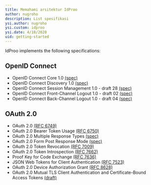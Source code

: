 ```yaml
---
title: Memahami arsitektur IdProo 
author: nugroho
description: List spesifikasi
ysi.author: nugroho
ysi.custom: idproo
ysi.date: 4/18/2020
uid: getting-started
---
```

IdProo implements the following specifications:

## OpenID Connect
* OpenID Connect Core 1.0 [(spec)](http://openid.net/specs/openid-connect-core-1_0.html)
* OpenID Connect Discovery 1.0 [(spec)](http://openid.net/specs/openid-connect-discovery-1_0.html)
* OpenID Connect Session Management 1.0 - draft 28 [(spec)](http://openid.net/specs/openid-connect-session-1_0.html)
* OpenID Connect Front-Channel Logout 1.0 - draft 02 [(spec)](https://openid.net/specs/openid-connect-frontchannel-1_0.html)
* OpenID Connect Back-Channel Logout 1.0 - draft 04 [(spec)](https://openid.net/specs/openid-connect-backchannel-1_0.html)

## OAuth 2.0
* OAuth 2.0 [(RFC 6749)](http://tools.ietf.org/html/rfc6749)
* OAuth 2.0 Bearer Token Usage [(RFC 6750)](http://tools.ietf.org/html/rfc6750)
* OAuth 2.0 Multiple Response Types [(spec)](http://openid.net/specs/oauth-v2-form-post-response-mode-1_0.html)
* OAuth 2.0 Form Post Response Mode [(spec)](http://openid.net/specs/oauth-v2-form-post-response-mode-1_0.html)
* OAuth 2.0 Token Revocation [(RFC 7009)](https://tools.ietf.org/html/rfc7009)
* OAuth 2.0 Token Introspection [(RFC 7662)](https://tools.ietf.org/html/rfc7662)
* Proof Key for Code Exchange [(RFC 7636)](https://tools.ietf.org/html/rfc7636)
* JSON Web Tokens for Client Authentication [(RFC 7523)](https://tools.ietf.org/html/rfc7523)
* OAuth 2.0 Device Authorization Grant [(RFC 8628)](https://tools.ietf.org/html/rfc8628)
* OAuth 2.0 Mutual TLS Client Authentication and Certificate-Bound Access Tokens [(draft)](https://tools.ietf.org/html/draft-ietf-oauth-mtls-13)